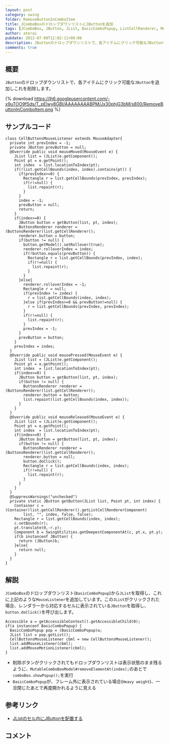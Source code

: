 ```yaml
---
layout: post
category: swing
folder: RemoveButtonInComboItem
title: JComboBoxのドロップダウンリストにJButtonを追加
tags: [JComboBox, JButton, JList, BasicComboPopup, ListCellRenderer, MouseListener]
author: aterai
pubdate: 2012-07-09T12:02:11+09:00
description: JButtonのドロップダウンリストで、各アイテムにクリック可能なJButtonを追加しこれを削除します。
comments: true
---
```

## 概要
`JButton`のドロップダウンリストで、各アイテムにクリック可能な`JButton`を追加しこれを削除します。

{% download https://lh6.googleusercontent.com/-x9uTOO9fSds/T_pElwy8GBI/AAAAAAAABPM/Jx30phjG3bM/s800/RemoveButtonInComboItem.png %}

## サンプルコード
<pre class="prettyprint"><code>class CellButtonsMouseListener extends MouseAdapter{
  private int prevIndex = -1;
  private JButton prevButton = null;
  @Override public void mouseMoved(MouseEvent e) {
    JList list = (JList)e.getComponent();
    Point pt = e.getPoint();
    int index  = list.locationToIndex(pt);
    if(!list.getCellBounds(index, index).contains(pt)) {
      if(prevIndex&gt;=0) {
        Rectangle r = list.getCellBounds(prevIndex, prevIndex);
        if(r!=null) {
          list.repaint(r);
        }
      }
      index = -1;
      prevButton = null;
      return;
    }
    if(index&gt;=0) {
      JButton button = getButton(list, pt, index);
      ButtonsRenderer renderer = (ButtonsRenderer)list.getCellRenderer();
      renderer.button = button;
      if(button != null) {
        button.getModel().setRollover(true);
        renderer.rolloverIndex = index;
        if(!button.equals(prevButton)) {
          Rectangle r = list.getCellBounds(prevIndex, index);
          if(r!=null) {
            list.repaint(r);
          }
        }
      }else{
        renderer.rolloverIndex = -1;
        Rectangle r = null;
        if(prevIndex != index) {
          r = list.getCellBounds(index, index);
        }else if(prevIndex&gt;=0 &amp;&amp; prevButton!=null) {
          r = list.getCellBounds(prevIndex, prevIndex);
        }
        if(r!=null) {
          list.repaint(r);
        }
        prevIndex = -1;
      }
      prevButton = button;
    }
    prevIndex = index;
  }
  @Override public void mousePressed(MouseEvent e) {
    JList list = (JList)e.getComponent();
    Point pt = e.getPoint();
    int index  = list.locationToIndex(pt);
    if(index&gt;=0) {
      JButton button = getButton(list, pt, index);
      if(button != null) {
        ButtonsRenderer renderer = (ButtonsRenderer)list.getCellRenderer();
        renderer.button = button;
        list.repaint(list.getCellBounds(index, index));
      }
    }
  }
  @Override public void mouseReleased(MouseEvent e) {
    JList list = (JList)e.getComponent();
    Point pt = e.getPoint();
    int index  = list.locationToIndex(pt);
    if(index&gt;=0) {
      JButton button = getButton(list, pt, index);
      if(button != null) {
        ButtonsRenderer renderer = (ButtonsRenderer)list.getCellRenderer();
        renderer.button = null;
        button.doClick();
        Rectangle r = list.getCellBounds(index, index);
        if(r!=null) {
          list.repaint(r);
        }
      }
    }
  }
  @SuppressWarnings("unchecked")
  private static JButton getButton(JList list, Point pt, int index) {
    Container c = (Container)list.getCellRenderer().getListCellRendererComponent(
        list, "", index, false, false);
    Rectangle r = list.getCellBounds(index, index);
    c.setBounds(r);
    pt.translate(0,-r.y);
    Component b = SwingUtilities.getDeepestComponentAt(c, pt.x, pt.y);
    if(b instanceof JButton) {
      return (JButton)b;
    }else{
      return null;
    }
  }
}
</code></pre>

## 解説
`JComboBox`のドロップダウンリスト(`BasicComboPopup`)から`JList`を取得し、これに上記のような`MouseListener`を追加しています。この`JList`がクリックされた場合、レンダラーから対応するセルに表示されている`JButton`を取得し、`button.doClick()`を呼び出します。

<pre class="prettyprint"><code>Accessible a = getAccessibleContext().getAccessibleChild(0);
if(a instanceof BasicComboPopup) {
  BasicComboPopup pop = (BasicComboPopup)a;
  JList list = pop.getList();
  CellButtonsMouseListener cbml = new CellButtonsMouseListener();
  list.addMouseListener(cbml);
  list.addMouseMotionListener(cbml);
}
</code></pre>

- 削除ボタンがクリックされてもドロップダウンリストは表示状態のまま残るように、`MutableComboBoxModel#removeElementAt(index);`のあとで`comboBox.showPopup();`を実行
- `BasicComboPopup`が、フレーム外に表示されている場合(`Heavy weight`)、一旦閉じたあとで再度開かれるように見える

<!-- dummy comment line for breaking list -->

## 参考リンク
- [JListのセル内にJButtonを配置する](http://terai.xrea.jp/Swing/ButtonsInListCell.html)

<!-- dummy comment line for breaking list -->

## コメント
